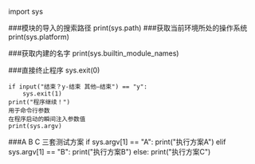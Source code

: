 import sys

###模块的导入的搜索路径
    print(sys.path)
###获取当前环境所处的操作系统
    print(sys.platform)

###获取内建的名字
    print(sys.builtin_module_names)

###直接终止程序
    sys.exit(0)

    if input("结束？y-结束 其他—结束") == "y":
        sys.exit(1)
    print("程序继续！")
    用于命令行参数
    在程序启动的瞬间注入参数值
    print(sys.argv)
###A B C 三套测试方案
    if sys.argv[1] == "A":
        print("执行方案A")
    elif sys.argv[1] == "B":
        print("执行方案B")
    else:
        print("执行方案C")